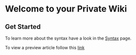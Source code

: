 ﻿# Welcome to your Private Wiki

## Get Started

To learn more about the syntax have a look in the [Syntax](:syntax) page.

To view a preview article follow this [link](:test)